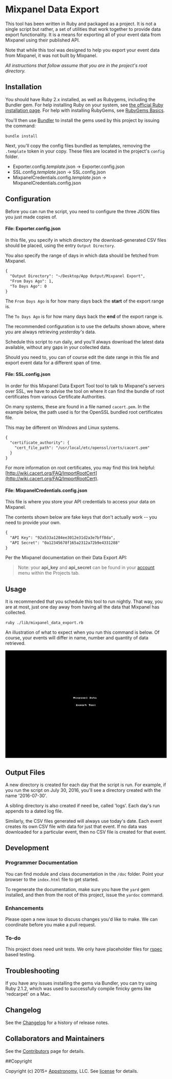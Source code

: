 # Mixpanel Data Export 
This tool has been written in Ruby and packaged as a project.  It is not a single script but rather, a set of utilities that work together to provide data export functionality. It is a means for exporting all of your event data from Mixpanel using their published API.

Note that while this tool was designed to help you export your event data from Mixpanel, it was not built by Mixpanel. 

_All instructions that follow assume that you are in the project's root directory._

## Installation

You should have Ruby 2.x installed, as well as Rubygems, including the Bundler gem. For help installing Ruby on your system, see [the official Ruby installation page](https://www.ruby-lang.org/en/documentation/installation/). For help with installing RubyGems, see [RubyGems Basics](http://guides.rubygems.org/rubygems-basics/).

You'll then use [Bundler](http://bundler.io) to install the gems used by this project by issuing the command:

`bundle install`

Next, you'll copy the config files bundled as templates, removing the `.template` token in your copy. These files are located in the project's `config` folder.

* Exporter.config.*template*.json → Exporter.config.json
* SSL.config.*template*.json → SSL.config.json
* MixpanelCredentials.config.*template*.json → MixpanelCredentials.config.json

## Configuration

Before you can run the script, you need to configure the three JSON files you just made copies of.

#### File: Exporter.config.json

In this file, you specify in which directory the download-generated CSV files should be placed, using the entry `Output Directory`.

You also specify the range of days in which data should be fetched from Mixpanel.

```
{
  "Output Directory": "~/Desktop/App Output/Mixpanel Export",
  "From Days Ago": 1,
  "To Days Ago": 0
}
```

The `From Days Ago` is for how many days back the **start** of the export range is.

The `To Days Ago` is for how many days back the **end** of the export range is.

The recommended configuration is to use the defaults shown above, where you are always retrieving *yesterday's* data. 

Schedule this script to run daily, and you'll always download the latest data available, without any gaps in your collected data.

Should you need to, you can of course edit the date range in this file and export event data for a different span of time.

#### File: SSL.config.json

In order for this Mixpanel Data Export Tool tool to talk to Mixpanel's servers over SSL, we have to advise the tool on where it can find the bundle of root certificates from various Certificate Authorities.

On many systems, these are found in a file named `cacert.pem`. In the example below, the path used is for the OpenSSL bundled root certificates file.

This may be different on Windows and Linux systems.

```
{
  "certificate_authority": {
    "cert_file_path": "/usr/local/etc/openssl/certs/cacert.pem"
  }
}
```

For more information on root certificates, you may find this link helpful: [http://wiki.cacert.org/FAQ/ImportRootCert](http://wiki.cacert.org/FAQ/ImportRootCert).


#### File: MixpanelCredentials.config.json

This file is where you store your API credentials to access your data on Mixpanel.

The contents shown below are fake keys that don't actually work -- you need to provide your own.

```
{
  "API Key": "92a533a1284ee3012e31d2a3e7bff8da",
  "API Secret": "0a12345678f165a2312a72b9e4331288"
}
```

Per the Mixpanel documentation on their Data Export API:

> Note: your **api_key** and **api_secret** can be found in your [account](https://mixpanel.com/account/) menu within the Projects tab.


## Usage
It is recommended that you schedule this tool to run nightly. That way, you are at most, just one day away from having all the data that Mixpanel has collected.

`ruby ./lib/mixpanel_data_export.rb`

An illustration of what to expect when you run this command is below. Of course, your events will differ in name, number and quantity of data retrieved.

![usage example](https://github.com/appstronomy/mixpanel-data-export/blob/master/Mixpanel%20Data%20Export.gif)

## Output Files

A new directory is created for each day that the script is run. For example, if you run the script on July 30, 2016, you'll see a directory created with the name '2016-07-30'.

A sibling directory is also created if need be, called 'logs'. Each day's run appends to a dated log file. 

Similarly, the CSV files generated will always use today's date. Each event creates its own CSV file with data for just that event. If no data was downloaded for a particular event, then no CSV file is created for that event.

## Development
### Programmer Documentation
You can find module and class documentation in the `/doc` folder. Point your browser to the `index.html` file to get started.

To regenerate the documentation, make sure you have the `yard` gem installed, and then from the root of this project, issue the `yardoc` command.

### Enhancements
Please open a new issue to discuss changes you'd like to make. We can coordinate before you make a pull request.

### To-do
This project does need unit tests. We only have placeholder files for [rspec](http://rspec.info/) based testing.

## Troubleshooting

If you have any issues installing the gems via Bundler, you can try using Ruby 2.1.2, which was used to successfully compile finicky gems like 'redcarpet' on a Mac.

## Changelog

See the [Changelog](https://github.com/appstronomy/mixpanel-data-export/blob/master/Changelog.md) for a history of release notes.

## Collaborators and Maintainers

See the [Contributors](https://github.com/appstronomy/mixpanel-data-export/graphs/contributors) page for details.

##Copyright

Copyright (c) 2015+ [Appstronomy](http://appstronomy.com/), LLC. See [license](https://github.com/appstronomy/mixpanel-data-export/blob/master/LICENSE.txt) for details.
